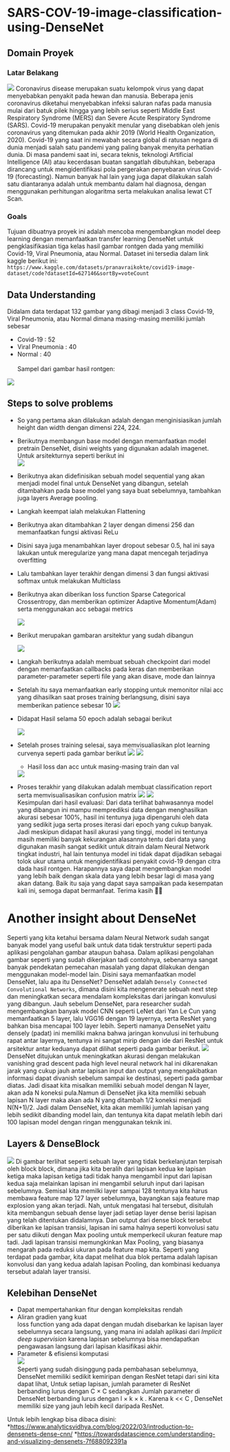 # SARS-COV-19-image-classification-using-DenseNet
## **Domain Proyek**
### **Latar Belakang** 
<image src='https://github.com/RidwendDev/SARS-COV-19-image-classification-using-DenseNet/blob/main/image/3670887.jpg'>
Coronavirus disease merupakan suatu kelompok virus yang dapat 
menyebabkan penyakit pada hewan dan manusia. Beberapa jenis coronavirus
diketahui menyebabkan infeksi saluran nafas pada manusia mulai dari batuk pilek 
hingga yang lebih serius seperti Middle East Respiratory Syndrome (MERS) dan 
Severe Acute Respiratory Syndrome (SARS). Covid-19 merupakan penyakit 
menular yang disebabkan oleh jenis coronavirus yang ditemukan pada akhir 2019
(World Health Organization, 2020). Covid-19 yang saat ini mewabah secara global 
di ratusan negara di dunia menjadi salah satu pandemi yang paling banyak menyita 
perhatian dunia. Di masa pandemi saat ini, secara teknis, teknologi Artificial Intelligence (AI) atau kecerdasan buatan sangatlah dibutuhkan, beberapa dirancang untuk mengidentifikasi pola pergerakan penyebaran virus Covid-19 (forecasting). Namun banyak hal lain yang juga dapat dilakukan salah satu diantaranya adalah untuk membantu dalam hal diagnosa, dengan menggunakan perhitungan alogaritma serta melakukan analisa lewat CT Scan.

### **Goals**
Tujuan dibuatnya proyek ini adalah mencoba mengembangkan model deep learning dengan memanfaatkan transfer learning DenseNet untuk pengklasifikasian tiga kelas hasil gambar rontgen dada yang memiliki Covid-19, Viral Pneumonia, atau Normal. Dataset ini tersedia dalam link kaggle berikut ini: `https://www.kaggle.com/datasets/pranavraikokte/covid19-image-dataset/code?datasetId=627146&sortBy=voteCount`


## **Data Understanding**
Didalam data terdapat 132 gambar yang dibagi menjadi 3 class Covid-19, Viral Pneumonia, atau Normal dimana masing-masing memiliki jumlah sebesar
- Covid-19 : 52
- Viral Pneumonia : 40 
- Normal : 40 <br><br>
Sampel dari gambar hasil rontgen: <br> 
<image src='https://github.com/RidwendDev/SARS-COV-19-image-classification-using-DenseNet/blob/main/image/ct.png'>
   

## Steps to solve problems
- So yang pertama akan dilakukan adalah dengan menginisiasikan jumlah height dan width dengan dimensi 224, 224.
- Berikutnya membangun base model dengan memanfaatkan model pretrain DenseNet, disini weights yang digunakan adalah imagenet. Untuk arsitekturnya seperti berikut ini<br>
   <img src='https://github.com/RidwendDev/SARS-COV-19-image-classification-using-DenseNet/blob/main/image/demse.png'>
- Berikutnya akan didefinisikan sebuah model sequential yang akan menjadi model final untuk DenseNet yang dibangun, setelah ditambahkan pada base model yang saya buat sebelumnya, tambahkan juga layers Average pooling.
- Langkah keempat ialah melakukan Flattening
- Berikutnya akan ditambahkan 2 layer dengan dimensi 256 dan memanfaatkan fungsi aktivasi ReLu
- Disini saya juga menambahkan layer dropout sebesar 0.5, hal ini saya lakukan untuk meregularize yang mana dapat mencegah terjadinya overfitting
- Lalu tambahkan layer terakhir dengan dimensi 3 dan fungsi aktivasi softmax untuk melakukan Multiclass
- Berikutnya akan diberikan loss function Sparse Categorical Crossentropy, dan memberikan optimizer Adaptive Momentum(Adam) serta menggunakan acc sebagai metrics

   <img src='https://github.com/RidwendDev/SARS-COV-19-image-classification-using-DenseNet/blob/main/image/ars1.png'>
- Berikut merupakan gambaran arsitektur yang sudah dibangun

   <img src='https://github.com/RidwendDev/SARS-COV-19-image-classification-using-DenseNet/blob/main/image/ars2.png'>
- Langkah berikutnya adalah membuat sebuah checkpoint dari model dengan memanfaatkan callbacks pada keras dan memberikan parameter-parameter seperti file yang akan disave, mode dan lainnya
-  Setelah itu saya memanfaatkan early stopping untuk memonitor nilai acc yang dihasilkan saat proses training berlangsung, disini saya memberikan patience sebesar 10
   <img src='https://github.com/RidwendDev/SARS-COV-19-image-classification-using-DenseNet/blob/main/image/callbak.png'>
-  Didapat Hasil selama 50 epoch adalah sebagai berikut
   
   <img src='https://github.com/RidwendDev/SARS-COV-19-image-classification-using-DenseNet/blob/main/image/epoch.png'>
- Setelah proses training selesai, saya memvisualiasikan plot learning curvenya seperti pada gambar berikut
   <img src='https://github.com/RidwendDev/SARS-COV-19-image-classification-using-DenseNet/blob/main/image/1.png'>
   <img src='https://github.com/RidwendDev/SARS-COV-19-image-classification-using-DenseNet/blob/main/image/2.png'>
   * Hasil loss dan acc untuk masing-masing train dan val
   <img src='https://github.com/RidwendDev/SARS-COV-19-image-classification-using-DenseNet/blob/main/image/trainval.png'>
- Proses terakhir yang dilakukan adalah membuat classification report serta memvisualisasikan confusion matrix
   <img src='https://github.com/RidwendDev/SARS-COV-19-image-classification-using-DenseNet/blob/main/image/creport.png'>
   <img src='https://github.com/RidwendDev/SARS-COV-19-image-classification-using-DenseNet/blob/main/image/confmat.png'>
   <br>Kesimpulan dari hasil evaluasi:
      Dari data terlihat bahwasannya model yang dibangun ini mampu memprediksi data dengan menghasilkan akurasi sebesar 100%, hasil ini tentunya juga dipengaruhi oleh data yang sedikit juga serta proses iterasi dari epoch yang cukup banyak. Jadi meskipun didapat hasil akurasi yang tinggi, model ini tentunya masih memiliki banyak kekurangan alasannya tentu dari data yang digunakan masih sangat sedikit untuk ditrain dalam Neural Network tingkat industri, hal lain tentunya model ini tidak dapat dijadikan sebagai tolok ukur utama untuk mengidentifikasi penyakit covid-19 dengan citra dada hasil rontgen. Harapannya saya dapat mengembangkan model yang lebih baik dengan skala data yang lebih besar lagi di masa yang akan datang. Baik itu saja yang dapat saya sampaikan pada kesempatan kali ini, semoga dapat bermanfaat. Terima kasih 🙏🏻 
   
   
   
# Another insight about DenseNet
Seperti yang kita ketahui bersama dalam Neural Network sudah sangat banyak  model yang useful baik untuk data tidak terstruktur seperti pada aplikasi pengolahan gambar ataupun bahasa. Dalam aplikasi pengolahan gambar seperti yang sudah dikerjakan tadi contohnya, sebenarnya sangat banyak pendekatan pemecahan masalah yang dapat dilakukan dengan menggunakan model-model lain. Disini saya memanfaatkan model DenseNet, lalu apa itu DenseNet? DenseNet adalah `Densely Connected Convolutional Networks`, dimana disini kita mengenerate sebuah next step dan meningkatkan secara mendalam kompleksitas dari jaringan konvulusi yang dibangun. Jauh sebelum DenseNet, para researcher sudah mengembangkan banyak model CNN seperti LeNet dari Yan Le Cun yang memanfaatkan 5 layer, lalu VGG16 dengan 19 layernya, serta ResNet yang bahkan bisa mencapai 100 layer lebih. Seperti namanya DenseNet yaitu densely (padat) ini memiliki makna bahwa jaringan konvulusi ini terhubung rapat antar layernya, tentunya ini sangat mirip dengan ide dari ResNet untuk arsitektur antar keduanya dapat dilihat seperti pada gambar berikut.
   <img src='https://github.com/RidwendDev/SARS-COV-19-image-classification-using-DenseNet/blob/main/image/ptg.png'>
 DenseNet ditujukan untuk meningkatkan akurasi dengan melakukan vanishing grad descent pada high level neural network hal ini dikarenakan jarak yang cukup jauh antar lapisan input dan output yang mengakibatkan informasi dapat divanish sebelum sampai ke destinasi, seperti pada gambar diatas. Jadi disaat kita misalkan memiliki sebuah model dengan N layer, akan ada N koneksi pula.Namun di DenseNet jika kita memiliki sebuah lapisan N layer maka akan ada N yang ditambah 1/2 koneksi menjadi N(N+1)/2. Jadi dalam DenseNet, kita akan memiliki jumlah lapisan yang lebih sedikit dibanding model lain, dan tentunya kita dapat melatih lebih dari 100 lapisan model dengan ringan menggunakan teknik ini. 
 
 ## Layers & DenseBlock
  <img src='https://github.com/RidwendDev/SARS-COV-19-image-classification-using-DenseNet/blob/main/image/02.png'>
   Di gambar terlihat seperti sebuah layer yang tidak berkelanjutan terpisah oleh block block, dimana jika kita beralih dari lapisan kedua ke lapisan ketiga maka lapisan ketiga tadi tidak hanya mengambil input dari lapisan kedua saja melainkan lapisan ini mengambil seluruh input dari lapisan sebelumnya. Semisal kita memilki layer sampai 128 tentunya kita harus membawa feature map 127 layer sebelumnya, bayangkan saja feature map explosion yang akan terjadi. Nah, untuk mengatasi hal tersebut, disitulah kita membangun sebuah dense layer jadi setiap layer dense berisi lapisan yang telah ditentukan didalamnya. Dan output dari dense block tersebut diberikan ke lapisan transisi, lapisan ini sama halnya seperti konvolusi satu per satu diikuti dengan Max pooling untuk memperkecil ukuran
feature map tadi. Jadi lapisan transisi memungkinkan Max Pooling, yang biasanya mengarah pada reduksi  ukuran pada feature map kita. Seperti yang terdapat pada gambar, kita dapat melihat dua blok pertama adalah lapisan konvolusi dan yang kedua adalah lapisan Pooling, dan kombinasi keduanya tersebut adalah layer transisi. 
   
 ## Kelebihan DenseNet
   * Dapat mempertahankan fitur dengan kompleksitas rendah 
   * Aliran gradien yang kuat <br>
      loss function yang ada dapat dengan mudah disebarkan ke lapisan layer sebelumnya secara langsung, yang mana ini adalah aplikasi dari <i>Implicit deep supervision</i> karena lapisan sebelumnya bisa mendapatkan pengawasan langsung dari lapisan klasifikasi akhir.
   * Parameter & efisiensi komputasi <br>
      <img src='https://github.com/RidwendDev/SARS-COV-19-image-classification-using-DenseNet/blob/main/image/params.png'><br>
      Seperti yang sudah disinggung pada pembahasan sebelumnya, DenseNet memiliki sedikit kemiripan dengan ResNet tetapi dari sini kita dapat lihat, Untuk setiap lapisan, jumlah parameter di ResNet berbanding lurus dengan C × C sedangkan Jumlah parameter di DenseNet berbanding lurus dengan l × k × k . Karena k << C , DenseNet memiliki size yang jauh lebih kecil daripada ResNet.<br>
   
Untuk lebih lengkap bisa dibaca disini:
   *https://www.analyticsvidhya.com/blog/2022/03/introduction-to-densenets-dense-cnn/
   *https://towardsdatascience.com/understanding-and-visualizing-densenets-7f688092391a
